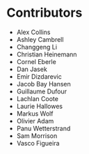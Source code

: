 Contributors
===

* Alex Collins
* Ashley Cambrell
* Changgeng Li
* Christian Heinemann
* Cornel Eberle
* Dan Jasek
* Emir Dizdarevic
* Jacob Bay Hansen
* Guillaume Dufour
* Lachlan Coote
* Laurie Hallowes
* Markus Wolf
* Olivier Adam
* Panu Wetterstrand
* Sam Morrison
* Vasco Figueira
